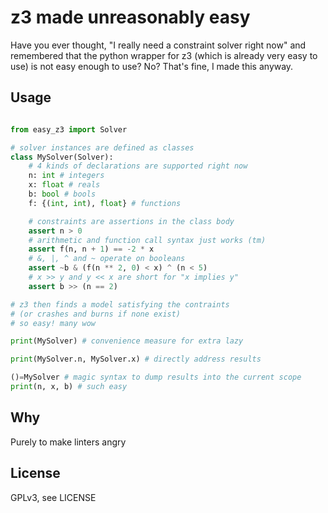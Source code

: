 # z3 made unreasonably easy

Have you ever thought, "I really need a constraint solver right now" and
remembered that the python wrapper for z3 (which is already very easy to use)
is not easy enough to use? No? That's fine, I made this anyway.

## Usage

```py

from easy_z3 import Solver

# solver instances are defined as classes 
class MySolver(Solver):
    # 4 kinds of declarations are supported right now
    n: int # integers
    x: float # reals
    b: bool # bools
    f: {(int, int), float} # functions

    # constraints are assertions in the class body
    assert n > 0
    # arithmetic and function call syntax just works (tm)
    assert f(n, n + 1) == -2 * x
    # &, |, ^ and ~ operate on booleans
    assert ~b & (f(n ** 2, 0) < x) ^ (n < 5)
    # x >> y and y << x are short for "x implies y"
    assert b >> (n == 2)

# z3 then finds a model satisfying the contraints
# (or crashes and burns if none exist)
# so easy! many wow

print(MySolver) # convenience measure for extra lazy

print(MySolver.n, MySolver.x) # directly address results

()=MySolver # magic syntax to dump results into the current scope
print(n, x, b) # such easy
```

## Why

Purely to make linters angry

## License

GPLv3, see LICENSE